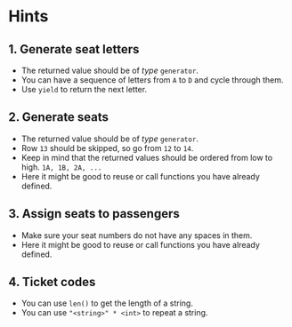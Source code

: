 # Hints

## 1. Generate seat letters

- The returned value should be of _type_ `generator`.
- You can have a sequence of letters from `A` to `D` and cycle through them.
- Use `yield` to return the next letter.

## 2. Generate seats

- The returned value should be of _type_ `generator`.
- Row `13` should be skipped, so go from `12` to `14`.
- Keep in mind that the returned values should be ordered from low to high. `1A, 1B, 2A, ...`
- Here it might be good to reuse or call functions you have already defined.

## 3. Assign seats to passengers

- Make sure your seat numbers do not have any spaces in them.
- Here it might be good to reuse or call functions you have already defined.

## 4. Ticket codes

- You can use `len()` to get the length of a string.
- You can use `"<string>" * <int>` to repeat a string.